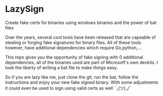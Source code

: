 # LazySign
Create fake certs for binaries using windows binaries and the power of bat files

Over the years, several cool tools have been released that are capeable of stealing or forging fake signatures for binary files. 
All of these tools however, have additional dependencies which require Go,python,... 

This repo gives you the opportunity of fake signing with 0 additional dependencies, all of the binaries used are part of Microsoft's own devkits. 
I took the liberty of writing a bat file to make things easy.

So if you are lazy like me, just clone the git, run the bat, follow the instructions and enjoy your new fake signed binary. 
With some adjustments it could even be used to sign using valid certs as well ¯\_(ツ)_/¯
